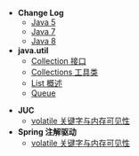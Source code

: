 * **Change Log**
  * [Java 5](sourceRead/Java-5.md)
  * [Java 7](sourceRead/Java-7.md)
  * [Java 8](sourceRead/Java-8.md)
* **java.util**
  * [Collection 接口](sourceRead/Collection-接口.md)
  * [Collections 工具类](sourceRead/Collections-工具类.md)
  * [List 概述](sourceRead/List-概述.md)
  * [Queue](sourceRead/Queue.md)

- **JUC**
  - [volatile 关键字与内存可见性](sourceRead/volatile-关键字与内存可见性.md)
- **Spring 注解驱动**
  - [volatile 关键字与内存可见性](sourceRead/volatile-关键字与内存可见性.md)

